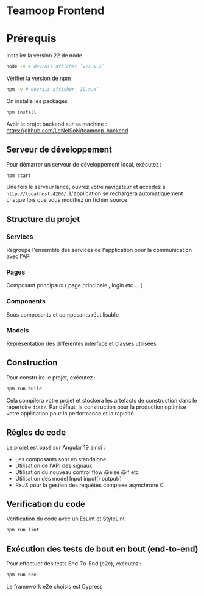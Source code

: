 
# Teamoop Frontend

# Prérequis 

Installer la version 22 de node

```bash
node -v # devrais afficher `v22.x.x`
```

Vérifier la version de npm 

```bash
npm -v # devrais afficher `10.x.x`
```

On installe les packages 

```bash
npm install
```

Avoir le projet backend sur sa machine : https://github.com/LeNelSoN/teamoop-backend

## Serveur de développement

Pour démarrer un serveur de développement local, exécutez :

```bash
npm start
```

Une fois le serveur lancé, ouvrez votre navigateur et accédez à `http://localhost:4200/`. L'application se rechargera automatiquement chaque fois que vous modifiez un fichier source.

## Structure du projet 

### Services

Regroupe l'ensemble des services de l'application pour la communication avec l'API

### Pages 

Composant principaux ( page principale , login etc ... )

### Components

Sous composants et composants réutilisable 

### Models

Représentation des différentes interface et classes utilisées

## Construction

Pour construire le projet, exécutez :

```bash
npm run build
```

Cela compilera votre projet et stockera les artefacts de construction dans le répertoire `dist/`. Par défaut, la construction pour la production optimise votre application pour la performance et la rapidité.

## Régles de code

Le projet est basé sur Angular 19 ainsi :

- Les composants sont en standalone 
- Utilisation de l'API des signaux
- Utilisation du nouveau control flow @else @if etc
- Utilisation des model Input input() output()
- RxJS pour la gestion des requètes complexe asynchrone
C

## Verification du code 

Vérification du code avec un EsLint et StyleLint

```bash
npm run lint
```

## Exécution des tests de bout en bout (end-to-end)

Pour effectuer des tests End-To-End (e2e), exécutez :

```bash
npm run e2e
```
Le framework e2e choisis est Cypress
